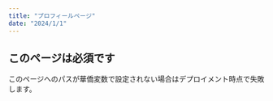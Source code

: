 ```yaml
---
title: "プロフィールページ"
date: "2024/1/1"
---
```


## このページは必須です

このページへのパスが華僑変数で設定されない場合はデプロイメント時点で失敗します。
